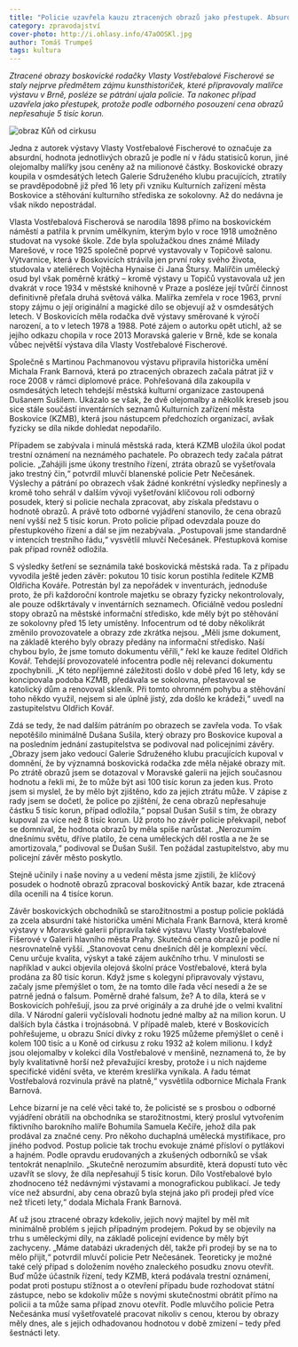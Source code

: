 ```yaml
---
title: "Policie uzavřela kauzu ztracených obrazů jako přestupek. Absurdní, hodnotí závěr odbornice"
category: zpravodajství
cover-photo: http://i.ohlasy.info/47aOOSKl.jpg
author: Tomáš Trumpeš
tags: kultura
---
```


*Ztracené obrazy boskovické rodačky Vlasty Vostřebalové Fischerové se staly nejprve předmětem zájmu kunsthistoriček, které připravovaly malířce výstavu v Brně, posléze se pátrání ujala policie. Ta nakonec případ uzavřela jako přestupek, protože podle odborného posouzení cena obrazů nepřesahuje 5 tisíc korun.*

<img src="http://i.ohlasy.info/47aOOSK.jpg" alt="obraz Kůň od cirkusu" class="img-responsive">

Jedna z autorek výstavy Vlasty Vostřebalové Fischerové to označuje za absurdní, hodnota jednotlivých obrazů je podle ní v řádu statisíců korun, jiné olejomalby malířky jsou ceněny až na milionové částky. Boskovické obrazy koupila v osmdesátých letech Galerie Sdruženého klubu pracujících, ztratily se pravděpodobně již před 16 lety při vzniku Kulturních zařízení města Boskovice a stěhování kulturního střediska ze sokolovny. Až do nedávna je však nikdo nepostrádal.

Vlasta Vostřebalová Fischerová se narodila 1898 přímo na boskovickém náměstí a patřila k prvním umělkyním, kterým bylo v roce 1918 umožněno studovat na vysoké škole. Zde byla spolužačkou dnes známé Milady Marešové, v roce 1925 společně poprvé vystavovaly v Topičově salonu. Výtvarnice, která v Boskovicích strávila jen první roky svého života, studovala v ateliérech Vojtěcha Hynaise či Jana Štursy. Malířčin umělecký osud byl však poměrně krátký – kromě výstavy u Topičů vystavovala už jen dvakrát v roce 1934 v městské knihovně v Praze a posléze její tvůrčí činnost definitivně přeťala druhá světová válka. Malířka zemřela v roce 1963, první stopy zájmu o její originální a magické dílo se objevují až v osmdesátých letech. V Boskovicích měla rodačka dvě výstavy směrované k výročí narození, a to v letech 1978 a 1988. Poté zájem o autorku opět utichl, až se jejího odkazu chopila v roce 2013 Moravská galerie v Brně, kde se konala vůbec největší výstava díla Vlasty Vostřebalové Fischerové.

Společně s Martinou Pachmanovou výstavu připravila historička umění Michala Frank Barnová, která po ztracených obrazech začala pátrat již v roce 2008 v rámci diplomové práce.  Pohřešovaná díla zakoupila v osmdesátých letech tehdejší městská kulturní organizace zastoupená Dušanem Sušilem. Ukázalo se však, že dvě olejomalby a několik kreseb jsou sice stále součástí inventárních seznamů Kulturních zařízení města Boskovice (KZMB), která jsou nástupcem předchozích organizací, avšak fyzicky se díla nikde dohledat nepodařilo.

Případem se zabývala i minulá městská rada, která KZMB uložila úkol podat trestní oznámení na neznámého pachatele. Po obrazech tedy začala pátrat policie. „Zahájili jsme úkony trestního řízení, ztráta obrazů se vyšetřovala jako trestný čin,“ potvrdil mluvčí blanenské policie Petr Nečesánek. Výslechy a pátrání po obrazech však žádné konkrétní výsledky nepřinesly a kromě toho sehrál v dalším vývoji vyšetřování klíčovou roli odborný posudek, který si policie nechala zpracovat, aby získala představu o hodnotě obrazů. A právě toto odborné vyjádření stanovilo, že cena obrazů není vyšší než 5 tisíc korun. Proto policie případ odevzdala pouze do přestupkového řízení a dál se jím nezabývala. „Postupovali jsme standardně v intencích trestního řádu,“ vysvětlil mluvčí Nečesánek. Přestupková komise pak případ rovněž odložila.

S výsledky šetření se seznámila také boskovická městská rada. Ta z případu vyvodila ještě jeden závěr: pokutou 10 tisíc korun postihla ředitele KZMB Oldřicha Kováře. Potrestán byl za nepořádek v inventurách, jednoduše proto, že při každoroční kontrole majetku se obrazy fyzicky nekontrolovaly, ale pouze odškrtávaly v inventárních seznamech. Oficiálně vedou poslední stopy obrazů na městské informační středisko, kde měly být po stěhování ze sokolovny před 15 lety umístěny. Infocentrum od té doby několikrát změnilo provozovatele a obrazy zde zkrátka nejsou. „Měli jsme dokument, na základě kterého byly obrazy předány na informační středisko. Naší chybou bylo, že jsme tomuto dokumentu věřili,“ řekl ke kauze ředitel Oldřich Kovář. Tehdejší provozovatelé infocentra podle něj relevanci dokumentu zpochybnili. „K této nepříjemné záležitosti došlo v době před 16 lety, kdy se koncipovala podoba KZMB, předávala se sokolovna, přestavoval se katolický dům a renovoval skleník. Při tomto ohromném pohybu a stěhování toho někdo využil, nejsem si ale úplně jistý, zda došlo ke krádeži,“ uvedl na zastupitelstvu Oldřich Kovář.

Zdá se tedy, že nad dalším pátráním po obrazech se zavřela voda. To však nepotěšilo minimálně Dušana Sušila, který obrazy pro Boskovice kupoval a na posledním jednání zastupitelstva se podivoval nad policejními závěry. „Obrazy jsem jako vedoucí Galerie Sdruženého klubu pracujících kupoval v domnění, že by významná boskovická rodačka zde měla nějaké obrazy mít. Po ztrátě obrazů jsem se dotazoval v Moravské galerii na jejich současnou hodnotu a řekli mi, že to může být asi 100 tisíc korun za jeden kus. Proto jsem si myslel, že by mělo být zjištěno, kdo za jejich ztrátu může. V zápise z rady jsem se dočetl, že police po zjištění, že cena obrazů nepřesahuje částku 5 tisíc korun, případ odložila,“ popsal Dušan Sušil s tím, že obrazy kupoval za více než 8 tisíc korun. Už proto ho závěr policie překvapil, neboť se domníval, že hodnota obrazů by měla spíše narůstat. „Nerozumím dnešnímu světu, dříve platilo, že cena uměleckých děl rostla a ne že se amortizovala,“ podivoval se Dušan Sušil. Ten požádal zastupitelstvo, aby mu policejní závěr město poskytlo.

Stejně učinily i naše noviny a u vedení města jsme zjistili, že klíčový posudek o hodnotě obrazů zpracoval boskovický Antik bazar, kde ztracená díla ocenili na 4 tisíce korun.

Závěr boskovických obchodníků se starožitnostmi a postup policie pokládá za zcela absurdní také historička umění Michala Frank Barnová, která kromě výstavy v Moravské galerii připravila také výstavu Vlasty Vostřebalové Fišerové v Galerii hlavního města Prahy. Skutečná cena obrazů je podle ní nesrovnatelně vyšší. „Stanovovat cenu dnešních děl je komplexní věcí. Cenu určuje kvalita, výskyt a také zájem aukčního trhu. V minulosti se například v aukci objevila olejová školní práce Vostřebalové, která byla prodána za 80 tisíc korun. Když jsme s kolegyní připravovaly výstavu, začaly jsme přemýšlet o tom, že na tomto díle řada věcí nesedí a že se patrně jedná o falsum. Poměrně drahé falsum, že? A to díla, která se v Boskovicích pohřešují, jsou za prvé originály a za druhé jde o velmi kvalitní díla. V Národní galerii vyčíslovali hodnotu jedné malby až na milion korun. U dalších byla částka i trojnásobná. V případě maleb, které v Boskovicích pohřešujeme,  u obrazu Snící dívky z roku 1925 můžeme přemýšlet o ceně i kolem 100 tisíc a u Koně od cirkusu z roku 1932 až kolem milionu. I když jsou olejomalby v kolekci díla Vostřebalové v menšině, neznamená to, že by byly kvalitativně horší než převažující kresby, protože i u nich najdeme specifické vidění světa, ve kterém kreslířka vynikala. A řadu témat Vostřebalová rozvinula právě na platně,“ vysvětlila odbornice Michala Frank Barnová.

Lehce bizarní je na celé věci také to, že policisté se s prosbou o odborné vyjádření obrátili na obchodníka se starožitnostmi, který proslul vytvořením fiktivního barokního malíře Bohumila Samuela Kečíře, jehož díla pak prodával za značné ceny. Pro někoho duchaplná umělecká mystifikace, pro jiného podvod. Postup policie tak trochu evokuje známé přísloví o pytlákovi a hajném. Podle opravdu erudovaných a zkušených odborníků se však tentokrát nenaplnilo. „Skutečně nerozumím absurditě, která dopustí tuto věc uzavřít se slovy, že díla nepřesahují 5 tisíc korun. Dílo Vostřebalové bylo zhodnoceno též nedávnými výstavami a monografickou publikací. Je tedy více než absurdní, aby cena obrazů byla stejná jako při prodeji před více než třiceti lety,“ dodala Michala Frank Barnová.

Ať už jsou ztracené obrazy kdekoliv, jejich nový majitel by měl mít minimálně problém s jejich případným prodejem. Pokud by se objevily na trhu s uměleckými díly, na základě policejní evidence by měly být zachyceny. „Máme databázi ukradených děl, takže při prodeji by se na to mělo přijít,“ potvrdil mluvčí policie Petr Nečesánek. Teoreticky je možné také celý případ s doložením nového znaleckého posudku znovu otevřít. Buď může účastník řízení, tedy KZMB, která podávala trestní oznámení, podat proti postupu stížnost a o otevření případu bude rozhodovat státní zástupce, nebo se kdokoliv může s novými skutečnostmi obrátit přímo na policii a ta může sama případ znovu otevřít. Podle mluvčího policie Petra Nečesánka musí vyšetřovatelé pracovat nikoliv s cenou, kterou by obrazy měly dnes, ale s jejich odhadovanou hodnotou v době zmizení – tedy před šestnácti lety.